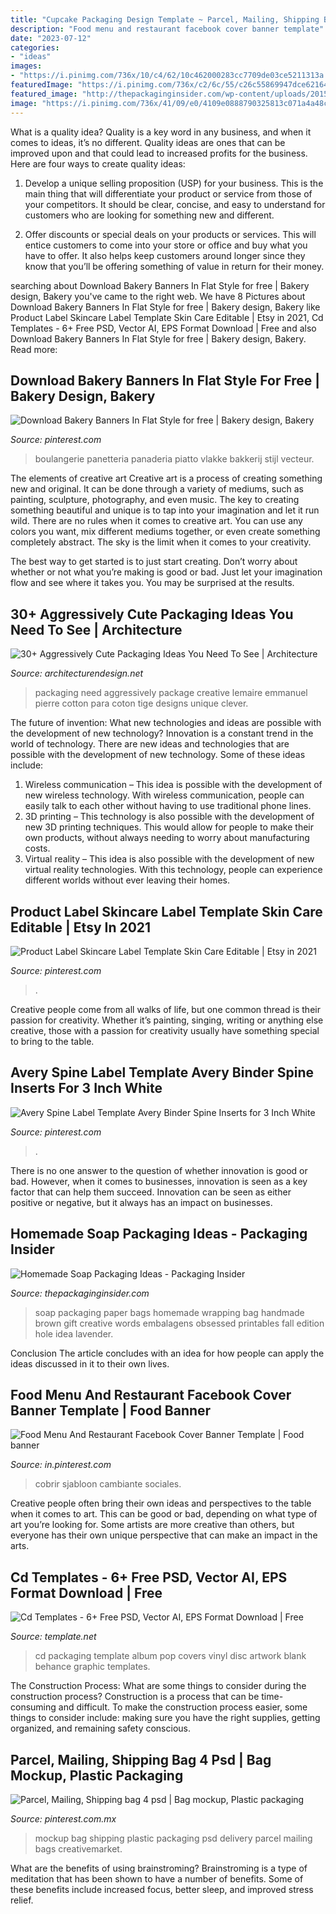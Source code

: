 ```yaml
---
title: "Cupcake Packaging Design Template ~ Parcel, Mailing, Shipping Bag 4 Psd"
description: "Food menu and restaurant facebook cover banner template"
date: "2023-07-12"
categories:
- "ideas"
images:
- "https://i.pinimg.com/736x/10/c4/62/10c462000283cc7709de03ce5211313a.jpg"
featuredImage: "https://i.pinimg.com/736x/c2/6c/55/c26c55869947dce62164dad502438158.jpg"
featured_image: "http://thepackaginginsider.com/wp-content/uploads/2015/10/b50f403fe3e1b6d26c25d0d42eea6899.jpg"
image: "https://i.pinimg.com/736x/41/09/e0/4109e0888790325813c071a4a48ce95b.jpg"
---
```



What is a quality idea?
Quality is a key word in any business, and when it comes to ideas, it’s no different. Quality ideas are ones that can be improved upon and that could lead to increased profits for the business. Here are four ways to create quality ideas:
1. Develop a unique selling proposition (USP) for your business. This is the main thing that will differentiate your product or service from those of your competitors. It should be clear, concise, and easy to understand for customers who are looking for something new and different.

2. Offer discounts or special deals on your products or services. This will entice customers to come into your store or office and buy what you have to offer. It also helps keep customers around longer since they know that you’ll be offering something of value in return for their money.


	

		
searching about Download Bakery Banners In Flat Style for free | Bakery design, Bakery you've came to the right web. We have 8 Pictures about Download Bakery Banners In Flat Style for free | Bakery design, Bakery like Product Label Skincare Label Template Skin Care Editable | Etsy in 2021, Cd Templates - 6+ Free PSD, Vector AI, EPS Format Download | Free and also Download Bakery Banners In Flat Style for free | Bakery design, Bakery. Read more:
		
    
## Download Bakery Banners In Flat Style For Free | Bakery Design, Bakery

<img loading=lazy src="https://i.pinimg.com/736x/41/09/e0/4109e0888790325813c071a4a48ce95b.jpg" onerror="this.onerror=null;this.src='https://tse1.mm.bing.net/th?id=OIP.H5zkl4SW5gFKkCLsgCp9NAHaHa&amp;pid=15.1';" alt="Download Bakery Banners In Flat Style for free | Bakery design, Bakery">

_Source: pinterest.com_

>boulangerie panetteria panaderia piatto vlakke bakkerij stijl vecteur. 

	

The elements of creative art
Creative art is a process of creating something new and original. It can be done through a variety of mediums, such as painting, sculpture, photography, and even music. The key to creating something beautiful and unique is to tap into your imagination and let it run wild.
There are no rules when it comes to creative art. You can use any colors you want, mix different mediums together, or even create something completely abstract. The sky is the limit when it comes to your creativity.

The best way to get started is to just start creating. Don’t worry about whether or not what you’re making is good or bad. Just let your imagination flow and see where it takes you. You may be surprised at the results.

    
## 30+ Aggressively Cute Packaging Ideas You Need To See | Architecture

<img loading=lazy src="http://cdn.architecturendesign.net/wp-content/uploads/2015/08/AD-Cute-Packaging-Ideas-You-Need-To-See-20.jpg" onerror="this.onerror=null;this.src='https://tse3.mm.bing.net/th?id=OIP.8782xg5E-qoBmvNl99BXIAHaKI&amp;pid=15.1';" alt="30+ Aggressively Cute Packaging Ideas You Need To See | Architecture">

_Source: architecturendesign.net_

>packaging need aggressively package creative lemaire emmanuel pierre cotton para coton tige designs unique clever. 

	

The future of invention: What new technologies and ideas are possible with the development of new technology?
Innovation is a constant trend in the world of technology. There are new ideas and technologies that are possible with the development of new technology. Some of these ideas include: 
1) Wireless communication – This idea is possible with the development of new wireless technology. With wireless communication, people can easily talk to each other without having to use traditional phone lines. 
2) 3D printing – This technology is also possible with the development of new 3D printing techniques. This would allow for people to make their own products, without always needing to worry about manufacturing costs. 
3) Virtual reality – This idea is also possible with the development of new virtual reality technologies. With this technology, people can experience different worlds without ever leaving their homes.

    
## Product Label Skincare Label Template Skin Care Editable | Etsy In 2021

<img loading=lazy src="https://i.pinimg.com/736x/10/c4/62/10c462000283cc7709de03ce5211313a.jpg" onerror="this.onerror=null;this.src='https://tse1.mm.bing.net/th?id=OIP.y_R1gTCZjdKj8Is-uSNc3gHaF7&amp;pid=15.1';" alt="Product Label Skincare Label Template Skin Care Editable | Etsy in 2021">

_Source: pinterest.com_

>. 

	

Creative people come from all walks of life, but one common thread is their passion for creativity. Whether it’s painting, singing, writing or anything else creative, those with a passion for creativity usually have something special to bring to the table.

    
## Avery Spine Label Template Avery Binder Spine Inserts For 3 Inch White

<img loading=lazy src="https://i.pinimg.com/736x/3e/af/f6/3eaff67355daf0e49676768a6363c3dd.jpg" onerror="this.onerror=null;this.src='https://tse1.mm.bing.net/th?id=OIP.htz1fmp7k88ygEX2-NUkygAAAA&amp;pid=15.1';" alt="Avery Spine Label Template Avery Binder Spine Inserts for 3 Inch White">

_Source: pinterest.com_

>. 

	

There is no one answer to the question of whether innovation is good or bad. However, when it comes to businesses, innovation is seen as a key factor that can help them succeed. Innovation can be seen as either positive or negative, but it always has an impact on businesses.

    
## Homemade Soap Packaging Ideas - Packaging Insider

<img loading=lazy src="http://thepackaginginsider.com/wp-content/uploads/2015/10/b50f403fe3e1b6d26c25d0d42eea6899.jpg" onerror="this.onerror=null;this.src='https://tse1.mm.bing.net/th?id=OIP.pwd4U0-WOA8iRzXX2dbaqAAAAA&amp;pid=15.1';" alt="Homemade Soap Packaging Ideas - Packaging Insider">

_Source: thepackaginginsider.com_

>soap packaging paper bags homemade wrapping bag handmade brown gift creative words embalagens obsessed printables fall edition hole idea lavender. 

	

Conclusion
The article concludes with an idea for how people can apply the ideas discussed in it to their own lives.

    
## Food Menu And Restaurant Facebook Cover Banner Template | Food Banner

<img loading=lazy src="https://i.pinimg.com/736x/c2/6c/55/c26c55869947dce62164dad502438158.jpg" onerror="this.onerror=null;this.src='https://tse3.mm.bing.net/th?id=OIP.PuxD7vQllOkWRnyfSKXaywHaFs&amp;pid=15.1';" alt="Food Menu And Restaurant Facebook Cover Banner Template | Food banner">

_Source: in.pinterest.com_

>cobrir sjabloon cambiante sociales. 

	

Creative people often bring their own ideas and perspectives to the table when it comes to art. This can be good or bad, depending on what type of art you’re looking for. Some artists are more creative than others, but everyone has their own unique perspective that can make an impact in the arts.

    
## Cd Templates - 6+ Free PSD, Vector AI, EPS Format Download | Free

<img loading=lazy src="https://images.template.net/wp-content/uploads/2017/01/11141334/Cd-packaging-Template.jpg" onerror="this.onerror=null;this.src='https://tse1.mm.bing.net/th?id=OIP.-wHBz1C0K9XeMLMuAI2UgwHaKe&amp;pid=15.1';" alt="Cd Templates - 6+ Free PSD, Vector AI, EPS Format Download | Free">

_Source: template.net_

>cd packaging template album pop covers vinyl disc artwork blank behance graphic templates. 

	

The Construction Process: What are some things to consider during the construction process?
Construction is a process that can be time-consuming and difficult. To make the construction process easier, some things to consider include: making sure you have the right supplies, getting organized, and remaining safety conscious.

    
## Parcel, Mailing, Shipping Bag 4 Psd | Bag Mockup, Plastic Packaging

<img loading=lazy src="https://i.pinimg.com/736x/04/46/e6/0446e6a9ac05454f8b4cadd5ab9c9e10.jpg" onerror="this.onerror=null;this.src='https://tse1.mm.bing.net/th?id=OIP.2TlEhs4D2_7BOklhLgjemAHaE8&amp;pid=15.1';" alt="Parcel, Mailing, Shipping bag 4 psd | Bag mockup, Plastic packaging">

_Source: pinterest.com.mx_

>mockup bag shipping plastic packaging psd delivery parcel mailing bags creativemarket. 

	

What are the benefits of using brainstroming?
Brainstroming is a type of meditation that has been shown to have a number of benefits. Some of these benefits include increased focus, better sleep, and improved stress relief.

